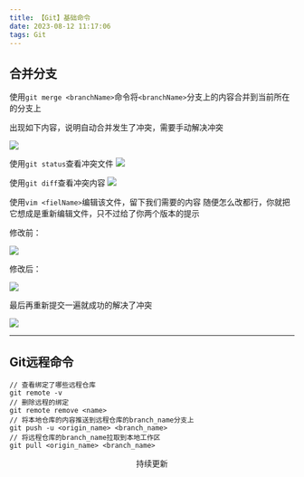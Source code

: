 ```yaml
---
title: 【Git】基础命令
date: 2023-08-12 11:17:06
tags: Git
---
```


<link rel="stylesheet" href="/../css/center.css">

## 合并分支

使用`git merge <branchName>`命令将`<branchName>`分支上的内容合并到当前所在的分支上

出现如下内容，说明自动合并发生了冲突，需要手动解决冲突

<img src="/../images/git/合并分支_冲突.png"></img>

使用`git status`查看冲突文件
<img src="/../images/git/合并分支_冲突文件.png"></img>

使用`git diff`查看冲突内容
<img src="/../images/git/合并分支_冲突内容.png"></img>

使用`vim <fielName>`编辑该文件，留下我们需要的内容
随便怎么改都行，你就把它想成是重新编辑文件，只不过给了你两个版本的提示

修改前：

<img src="/../images/git/合并分支_编辑文件.png"></img>

修改后：

<img src="/../images/git/合并分支_修复冲突.png"></img>

最后再重新提交一遍就成功的解决了冲突

<img src="/../images/git/合并分支_提交冲突文件.png"></img>

---



## Git远程命令



```shell
// 查看绑定了哪些远程仓库
git remote -v
// 删除远程的绑定
git remote remove <name>
// 将本地仓库的内容推送到远程仓库的branch_name分支上
git push -u <origin_name> <branch_name>
// 将远程仓库的branch_name拉取到本地工作区
git pull <origin_name> <branch_name>
```

<center class="moderate">持续更新</center>